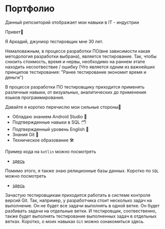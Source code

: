 # Портфолио
Данный репозиторий отображает мои навыки в IT - индустрии

Привет👋

Я Аркадий, джуниор тестировщик мне 30 лет. 

Немаловажным, в процессе разработки ПО(вне
зависимости какая методология разработки выбрана), 
является тестирование. Так, чтобы снизить стоимость, 
время и нервы, необходимо на раннем этапе находить
несоотвествие / ошибку (Что является одним из важнейших
принципов тестирования: "Ранее тестирование экономит
время и деньги") 

В процессе разработки ПО тестировщику 
приходится применять различные навыки, от визуальных, 
аналитических до применения языков программирования. 

Давайте я коротко перечислю мои сильные стороны📝

 -	Обладаю знанием Android Studio 📱
 -	Подтвержденные навыки в SQL    🗂
 -	Подтвержденный уровень English 📖
 -	Знания Git                     🥢
 -	Техническое образование        🛠

Пример кода на `kotlin` можно посмотреть 
 - [здесь](https://github.com/ArkadyBard/Portfolio/blob/main/kotlin.md) 

Помимо этого, я также знаю релиционные базы данных. 
Коротко по `SQL` можно посмотреть 
 - [здесь]()

Зачастую тестировщикам приходится работать в системе контроля версий
Git. Так, например, у разработчика стоит несколько задач на выполнение.
Он не будет все задачи выполнять в одной ветке. Он будет разбивать задачи
на отдельные ветки. И тестировщик, соотвественно, также будет выполнять
тестирование выполненных задач в отдельных ветках. Коротко, о моих
навыках `Git` можно ознакомиться здесь.